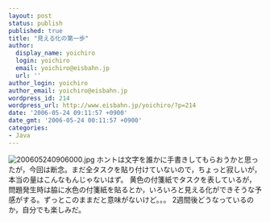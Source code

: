 ```yaml
---
layout: post
status: publish
published: true
title: "見える化の第一歩"
author:
  display_name: yoichiro
  login: yoichiro
  email: yoichiro@eisbahn.jp
  url: ''
author_login: yoichiro
author_email: yoichiro@eisbahn.jp
wordpress_id: 214
wordpress_url: http://www.eisbahn.jp/yoichiro/?p=214
date: '2006-05-24 09:11:57 +0900'
date_gmt: '2006-05-24 00:11:57 +0900'
categories:
- Java
---
```


![200605240906000.jpg](http://www.eisbahn.jp/yoichiro/images/200605240906000.jpg)
ホントは文字を誰かに手書きしてもらおうかと思ったが，今回は断念。まだ全タスクを貼り付けていないので，ちょっと寂しいが，本当の量はこんなもんじゃないはず。
黄色の付箋紙でタスクを表しているが，問題発生時は脇に水色の付箋紙を貼るとか，いろいろと見える化ができそうな予感がする。ずっとこのままだと意味がないけど。。。
2週間後どうなっているのか，自分でも楽しみだ。
